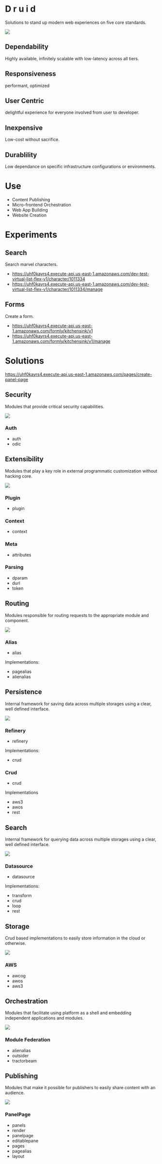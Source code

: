 # D r u i d

Solutions to stand up modern web experiences on five core standards.

![](https://smeskey-github-prod.s3.amazonaws.com/projects/druid/github/lab4.png)

## Dependability

Highly available, infinitely scalable with low-latency across all tiers.

## Responsiveness

performant, optimized

## User Centric

delightful experience for everyone involved from user to developer.

## Inexpensive

Low-cost without sacrifice.

## Durablility

Low dependance on specific infrastructure configurations or environments.

# Use

* Content Publishing
* Micro-frontend Orchestration
* Web App Building
* Website Creation

# Experiments

## Search

Search marvel characters.

* https://uhf0kayrs4.execute-api.us-east-1.amazonaws.com/dev-test-virtual-list-flex-v1/character/1011334
* https://uhf0kayrs4.execute-api.us-east-1.amazonaws.com/dev-test-virtual-list-flex-v1/character/1011334/manage

## Forms

Create a form.

* https://uhf0kayrs4.execute-api.us-east-1.amazonaws.com/formly/kitchensink/v1
* https://uhf0kayrs4.execute-api.us-east-1.amazonaws.com/formly/kitchensink/v1/manage

# Solutions

https://uhf0kayrs4.execute-api.us-east-1.amazonaws.com/pages/create-panel-page

## Security

Modules that provide critical security capabilities.

![](https://smeskey-github-prod.s3.amazonaws.com/projects/druid/github/emergency.png)

### Auth

* auth
* odic

## Extensibility

Modules that play a key role in external programmatic customization without hacking core.

![](https://smeskey-github-prod.s3.amazonaws.com/projects/druid/github/bridge.png)

### Plugin

* plugin

### Context

* context

### Meta

* attributes

### Parsing

* dparam
* durl
* token

## Routing

Modules responsible for routing requests to the appropriate module and component.

![](https://smeskey-github-prod.s3.amazonaws.com/projects/druid/github/route.png)

### Alias

* alias

Implementations:

* pagealias
* alienalias

## Persistence

Internal framework for saving data across multiple storages using a clear, well defined interface.

![](https://smeskey-github-prod.s3.amazonaws.com/projects/druid/github/refinery2.png)

### Refinery

* refinery

Implementations:
* crud

### Crud

* crud

Implementations
* aws3
* awos
* rest

## Search

Internal framework for querying data across multiple storages using a clear, well defined interface.

![](https://smeskey-github-prod.s3.amazonaws.com/projects/druid/github/rescue2.png)

### Datasource

* datasource

Implementations:
* transform
* crud
* loop
* rest

## Storage

Crud based implementations to easily store information in the cloud or otherwise.

![](https://smeskey-github-prod.s3.amazonaws.com/projects/druid/github/plane.png)

### AWS

* awcog
* awos
* aws3

## Orchestration

Modules that facilitate using platform as a shell and embedding independent applications and modules.

![](https://smeskey-github-prod.s3.amazonaws.com/projects/druid/github/flowers.png)

### Module Federation

* alienalias
* outsider
* tractorbeam

## Publishing

Modules that make it possible for publishers to easily share content with an audience.

![](https://smeskey-github-prod.s3.amazonaws.com/projects/druid/github/ship.png)

### PanelPage

* panels
* render
* panelpage
* editablepane
* pages
* pagealias
* layout
